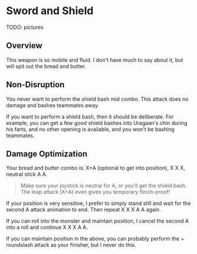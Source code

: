 # Sword and Shield

TODO: pictures

## Overview
This weapon is so mobile and fluid. I don't have much to say about it, but will spit out the bread and butter.

## Non-Disruption
You never want to perform the shield bash mid combo. This attack does no damage and bashes teammates away.

If you want to perform a shield bash, then it should be deliberate. For example, you can get a few good shield bashes into Uragaan's chin during his farts, and no other opening is available, and you won't be bashing teammates.

## Damage Optimization
Your bread and butter combo is:
X+A (optional to get into position), X X X, neutral stick A A.
> Make sure your joystick is neutral for A, or you'll get the shield bash.  
> The leap attack (X+A) even gives you temporary flinch-proof!

If your position is very sensitive, I prefer to simply stand still and wait for the second A attack animation to end. Then repeat X X X A A again.

If you can roll into the monster and maintain position, I cancel the second A into a roll and continue X X X A A.

If you can maintain position in the above, you can probably perform the + roundslash attack as your finisher, but I never do this.
